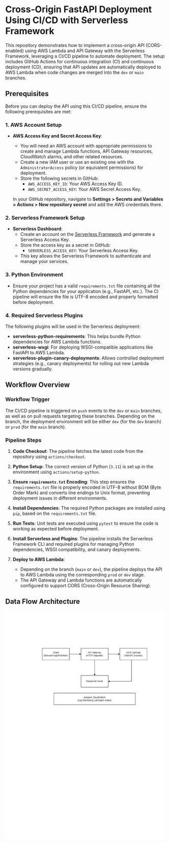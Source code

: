 # Cross-Origin FastAPI Deployment Using CI/CD with Serverless Framework

This repository demonstrates how to implement a cross-origin API (CORS-enabled) using AWS Lambda and API Gateway with the Serverless Framework, leveraging a CI/CD pipeline to automate deployment. The setup includes GitHub Actions for continuous integration (CI) and continuous deployment (CD), ensuring that API updates are automatically deployed to AWS Lambda when code changes are merged into the `dev` or `main` branches.

## Prerequisites

Before you can deploy the API using this CI/CD pipeline, ensure the following prerequisites are met:

### 1. AWS Account Setup
- **AWS Access Key and Secret Access Key**:
  - You will need an AWS account with appropriate permissions to create and manage Lambda functions, API Gateway resources, CloudWatch alarms, and other related resources.
  - Create a new IAM user or use an existing one with the `AdministratorAccess` policy (or equivalent permissions) for deployment.
  - Store the following secrets in GitHub:
    - `AWS_ACCESS_KEY_ID`: Your AWS Access Key ID.
    - `AWS_SECRET_ACCESS_KEY`: Your AWS Secret Access Key.
  
  In your GitHub repository, navigate to **Settings > Secrets and Variables > Actions > New repository secret** and add the AWS credentials there.

### 2. Serverless Framework Setup
- **Serverless Dashboard**:
  - Create an account on the [Serverless Framework](https://www.serverless.com/) and generate a Serverless Access Key.
  - Store the access key as a secret in GitHub:
    - `SERVERLESS_ACCESS_KEY`: Your Serverless Access Key.
  - This key allows the Serverless Framework to authenticate and manage your services.
  
### 3. Python Environment
- Ensure your project has a valid `requirements.txt` file containing all the Python dependencies for your application (e.g., FastAPI, etc.). The CI pipeline will ensure the file is UTF-8 encoded and properly formatted before deployment.

### 4. Required Serverless Plugins
The following plugins will be used in the Serverless deployment:
- **serverless-python-requirements**: This helps bundle Python dependencies for AWS Lambda functions.
- **serverless-wsgi**: For deploying WSGI-compatible applications like FastAPI to AWS Lambda.
- **serverless-plugin-canary-deployments**: Allows controlled deployment strategies (e.g., canary deployments) for rolling out new Lambda versions gradually.

## Workflow Overview

### Workflow Trigger
The CI/CD pipeline is triggered on `push` events to the `dev` or `main` branches, as well as on pull requests targeting these branches. Depending on the branch, the deployment environment will be either `dev` (for the `dev` branch) or `prod` (for the `main` branch).

### Pipeline Steps

1. **Code Checkout**: The pipeline fetches the latest code from the repository using `actions/checkout`.
   
2. **Python Setup**: The correct version of Python (`3.11`) is set up in the environment using `actions/setup-python`.

3. **Ensure `requirements.txt` Encoding**: This step ensures the `requirements.txt` file is properly encoded in UTF-8 without BOM (Byte Order Mark) and converts line endings to Unix format, preventing deployment issues in different environments.

4. **Install Dependencies**: The required Python packages are installed using `pip`, based on the `requirements.txt` file.

5. **Run Tests**: Unit tests are executed using `pytest` to ensure the code is working as expected before deployment.

6. **Install Serverless and Plugins**: The pipeline installs the Serverless Framework CLI and required plugins for managing Python dependencies, WSGI compatibility, and canary deployments.

7. **Deploy to AWS Lambda**: 
   - Depending on the branch (`main` or `dev`), the pipeline deploys the API to AWS Lambda using the corresponding `prod` or `dev` stage.
   - The API Gateway and Lambda functions are automatically configured to support CORS (Cross-Origin Resource Sharing).



## Data Flow Architecture

![AWS Lambda CICD Architecture](asset/LAMBDA_CICD.png)